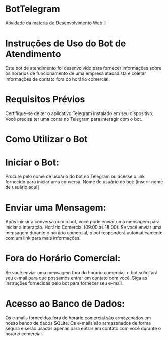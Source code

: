 # BotTelegram
Atividade da materia de Desenvolvimento Web ll 

# Instruções de Uso do Bot de Atendimento
Este bot de atendimento foi desenvolvido para fornecer informações sobre os horários de funcionamento de uma empresa atacadista e coletar informações de contato fora do horário comercial.

# Requisitos Prévios
Certifique-se de ter o aplicativo Telegram instalado em seu dispositivo.
Você precisa ter uma conta no Telegram para interagir com o bot.

# Como Utilizar o Bot

# Iniciar o Bot:
Procure pelo nome de usuário do bot no Telegram ou acesse o link fornecido para iniciar uma conversa.
Nome de usuário do bot: [inserir nome de usuário aqui]
# Enviar uma Mensagem:
Após iniciar a conversa com o bot, você pode enviar uma mensagem para iniciar a interação.
Horário Comercial (09:00 às 18:00):
Se você enviar uma mensagem durante o horário comercial, o bot responderá automaticamente com um link para mais informações.
# Fora do Horário Comercial:
Se você enviar uma mensagem fora do horário comercial, o bot solicitará seu e-mail para que possamos entrar em contato com você.
Siga as instruções fornecidas pelo bot para fornecer seu e-mail.
# Acesso ao Banco de Dados:
Os e-mails fornecidos fora do horário comercial são armazenados em nosso banco de dados SQLite.
Os e-mails são armazenados de forma segura e serão usados apenas para entrar em contato com você durante o horário comercial.
